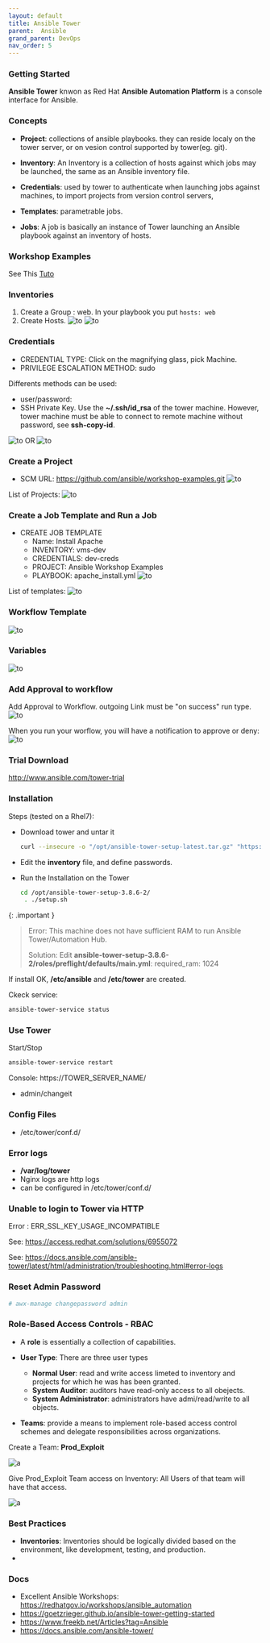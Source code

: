 ```yaml
---
layout: default
title: Ansible Tower
parent:  Ansible
grand_parent: DevOps
nav_order: 5
---
```



### Getting Started
**Ansible Tower** knwon as Red Hat **Ansible Automation Platform** is a console interface for Ansible.

### Concepts
- **Project**: collections of ansible playbooks. they can reside localy on the tower server, or on vesion control supported by tower(eg. git).

- **Inventory**: An Inventory is a collection of hosts against which jobs may be launched, the same as an Ansible inventory file. 

- **Credentials**: used by tower to authenticate when launching jobs against machines, to import projects from version control servers,

- **Templates**: parametrable jobs.

- **Jobs**: A job is basically an instance of Tower launching an Ansible playbook against an inventory of hosts.

### Workshop Examples
See This [Tuto](https://redhatgov.io/workshops/ansible_automation)

### Inventories
1. Create a Group : web. In your playbook you put `hosts: web`
2. Create Hosts.
![to](/docs/images/ansible-tower-inventory-1.png)
![to](/docs/images/ansible-tower-inventory-2.png)


### Credentials
- CREDENTIAL TYPE: Click on the magnifying glass, pick Machine. 
- PRIVILEGE ESCALATION METHOD: sudo

Differents methods can be used:
- user/password:
- SSH Private Key. Use the **~/.ssh/id_rsa** of the tower machine. However, tower machine must be able to connect to remote machine without password, see **ssh-copy-id**.

![to](/docs/images/ansible-tower-credentials.png)
OR
![to](/docs/images/ansible-tower-credentials-sshkey.png)

### Create a Project
- SCM URL: https://github.com/ansible/workshop-examples.git
![to](/docs/images/ansible-tower-create-project.png)

List of Projects:
![to](/docs/images/ansible-tower-projects.png)


### Create a Job Template and Run a Job
- CREATE JOB TEMPLATE
  - Name: Install Apache
  - INVENTORY: vms-dev
  - CREDENTIALS: dev-creds
  - PROJECT: Ansible Workshop Examples
  - PLAYBOOK: apache_install.yml
![to](/docs/images/ansible-tower-create-template.png)

List of templates:
![to](/docs/images/ansible-tower-templates.png)

### Workflow Template
![to](/docs/images/ansible-tower-workflow-template.png)

### Variables
![to](/docs/images/ansible-tower-variables.png)

### Add Approval to workflow 
Add Approval to Workflow. outgoing Link  must be "on success" run type. 
![to](/docs/images/ansible-tower-approval.png)

When you run your worflow, you will have a notification to approve or deny:
![to](/docs/images/ansible-tower-approval-notification.png)

### Trial Download
<a>http://www.ansible.com/tower-trial</a>

### Installation
Steps (tested on a Rhel7):
- Download tower and untar it
  ~~~sh
  curl --insecure -o "/opt/ansible-tower-setup-latest.tar.gz" "https://releases.ansible.com/ansible-tower/setup/ansible-tower-setup-latest.tar.gz"
  ~~~

- Edit the **inventory** file, and define passwords.

- Run the Installation on the Tower
  ~~~sh
  cd /opt/ansible-tower-setup-3.8.6-2/
   . ./setup.sh
  ~~~

{: .important }
> Error: This machine does not have sufficient RAM to run Ansible Tower/Automation Hub.
>
> Solution: Edit  **ansible-tower-setup-3.8.6-2/roles/preflight/defaults/main.yml**: 
>    required_ram: 1024

If install OK, **/etc/ansible** and **/etc/tower** are created.

Ckeck service:
~~~sh
ansible-tower-service status
~~~

### Use Tower
Start/Stop 
~~~sh
ansible-tower-service restart
~~~

Console: https://TOWER_SERVER_NAME/
- admin/changeit

### Config Files 
- /etc/tower/conf.d/

### Error logs
- **/var/log/tower**
- Nginx logs are http logs
- can be configured in /etc/tower/conf.d/ 

### Unable to login to Tower via HTTP
Error : ERR_SSL_KEY_USAGE_INCOMPATIBLE

See: https://access.redhat.com/solutions/6955072

See: https://docs.ansible.com/ansible-tower/latest/html/administration/troubleshooting.html#error-logs

### Reset Admin Password
~~~sh
# awx-manage changepassword admin
~~~

### Role-Based Access Controls - RBAC
- A **role** is essentially a collection of capabilities.
- **User Type**: There are three user types
  - **Normal User**: read and write access limeted to inventory and projects for which he was has been granted.
  - **System Auditor**: auditors have read-only access to all obejects.
  - **System Administrator**: administrators have admi/read/write to all objects.

- **Teams**: provide a means to implement role-based access control schemes and delegate responsibilities across organizations.   

Create a Team: **Prod_Exploit**

![a](/docs/images/ansible-tower-team-users.png)

Give Prod_Exploit Team access on Inventory: All Users of that team will have that access.

![a](/docs/images/ansible-tower-rbac-inventory-access.png)


### Best Practices
- **Inventories**:  Inventories should be logically divided based on the environment, like development, testing, and production.
-  

### Docs
- Excellent Ansible Workshops: https://redhatgov.io/workshops/ansible_automation
- https://goetzrieger.github.io/ansible-tower-getting-started
- https://www.freekb.net/Articles?tag=Ansible
- https://docs.ansible.com/ansible-tower/